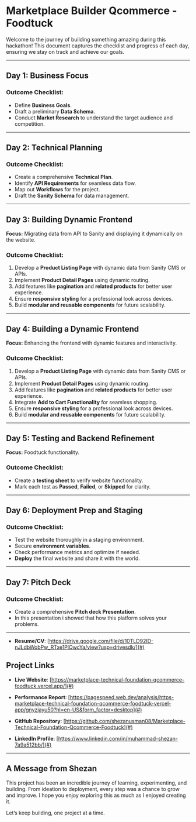 # Marketplace Builder Qcommerce - Foodtuck  

Welcome to the journey of building something amazing during this hackathon! This document captures the checklist and progress of each day, ensuring we stay on track and achieve our goals.  

---

## **Day 1: Business Focus**  
### Outcome Checklist:  
- Define **Business Goals**.  
- Draft a preliminary **Data Schema**.  
- Conduct **Market Research** to understand the target audience and competition.  

---

## **Day 2: Technical Planning**  
### Outcome Checklist:  
- Create a comprehensive **Technical Plan**.  
- Identify **API Requirements** for seamless data flow.  
- Map out **Workflows** for the project.  
- Draft the **Sanity Schema** for data management.  

---

## **Day 3: Building Dynamic Frontend**  
**Focus:** Migrating data from API to Sanity and displaying it dynamically on the website.  

### Outcome Checklist:  
1. Develop a **Product Listing Page** with dynamic data from Sanity CMS or APIs.  
2. Implement **Product Detail Pages** using dynamic routing.  
3. Add features like **pagination** and **related products** for better user experience.  
4. Ensure **responsive styling** for a professional look across devices.  
5. Build **modular and reusable components** for future scalability.  

---

## **Day 4: Building a Dynamic Frontend**  
**Focus:** Enhancing the frontend with dynamic features and interactivity.  

### Outcome Checklist:  
1. Develop a **Product Listing Page** with dynamic data from Sanity CMS or APIs.  
2. Implement **Product Detail Pages** using dynamic routing.  
3. Add features like **pagination** and **related products** for better user experience.  
4. Integrate **Add to Cart Functionality** for seamless shopping.  
5. Ensure **responsive styling** for a professional look across devices.  
6. Build **modular and reusable components** for future scalability.  

---

## **Day 5: Testing and Backend Refinement**  
**Focus:** Foodtuck functionality.  

### Outcome Checklist:  
- Create a **testing sheet** to verify website functionality.  
- Mark each test as **Passed**, **Failed**, or **Skipped** for clarity.  

---

## **Day 6: Deployment Prep and Staging**  
### Outcome Checklist:  
- Test the website thoroughly in a staging environment.  
- Secure **environment variables**.  
- Check performance metrics and optimize if needed.  
- **Deploy** the final website and share it with the world.  

---

## **Day 7: Pitch Deck**  
### Outcome Checklist:  
- Create a comprehensive **Pitch deck Presentation**.  
- In this presentation i showed that how this platform solves your problems.

---

- **Resume/CV**: [https://drive.google.com/file/d/10TLD92ID-nJLdbWobPw_RTxe1PlOwcYa/view?usp=drivesdk/](#)  


## **Project Links**  
- **Live Website**: [https://marketplace-technical-foundation-qcommerce-foodtuck.vercel.app/](#)  

- **Performance Report**: [https://pagespeed.web.dev/analysis/https-marketplace-technical-foundation-qcommerce-foodtuck-vercel-app/gnyzjayu50?hl=en-US&form_factor=desktop](#) 

- **GitHub Repository**: [https://github.com/shezanusman08/Marketplace-Technical-Foundation-Qcommerce-Foodtuck](#)  

- **LinkedIn Profile**: [https://www.linkedin.com/in/muhammad-shezan-7a9a512bb/](#)  

---

## **A Message from Shezan**  
This project has been an incredible journey of learning, experimenting, and building. From ideation to deployment, every step was a chance to grow and improve. I hope you enjoy exploring this as much as I enjoyed creating it.  

Let’s keep building, one project at a time.  
